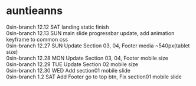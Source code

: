 # auntieanns

0sin-branch 12.12 SAT landing static finish <br>
0sin-branch 12.13 SUN main slide progressbar update, add animation keyframe to common css <br>
0sin-branch 12.27 SUN Update Section 03, 04, Footer media ~540px(tablet size)<br>
0sin-branch 12.28 MON Update Section 03, 04, Footer mobile size<br>
0sin-branch 12.29 TUE Update Section 02 mobile size<br>
0sin-branch 12.30 WED Add section01 mobile slide<br>
0sin-branch 1.2 SAT Add Footer go to top btn, Fix section01 mobile slide<br>
